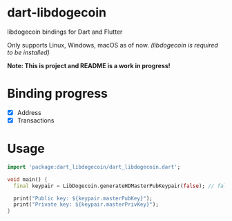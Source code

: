 # dart-libdogecoin

libdogecoin bindings for Dart and Flutter

Only supports Linux, Windows, macOS as of now. *(libdogecoin is required to be installed)*

**Note: This is project and README is a work in progress!**

# Binding progress
- [x] Address
- [x] Transactions

# Usage

```dart
import 'package:dart_libdogecoin/dart_libdogecoin.dart';

void main() {
  final keypair = LibDogecoin.generateHDMasterPubKeypair(false); // false means use mainnet

  print("Public key: ${keypair.masterPubKey}");
  print("Private key: ${keypair.masterPrivKey}");
}
```
